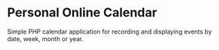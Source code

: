 # Personal Online Calendar
Simple PHP calendar application for recording and displaying events by date, week, month or year.
